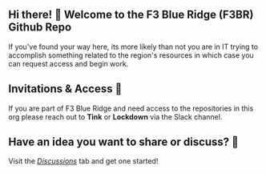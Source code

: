 ## Hi there! 👋 Welcome to the F3 Blue Ridge (F3BR) Github Repo 

If you've found your way here, its more likely than not you are in IT trying to accomplish something related to the region's resources in which case you can request access and begin work.

## Invitations & Access 🔐
If you are part of F3 Blue Ridge and need access to the repositories in this org please reach out to **Tink** or **Lockdown** via the Slack channel. 

## Have an idea you want to share or discuss? 💬
Visit the [*Discussions*](https://github.com/orgs/F3-Blue-Ridge/discussions) tab and get one started!
